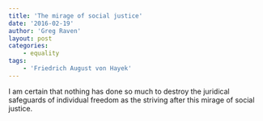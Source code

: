 ```yaml
---
title: 'The mirage of social justice'
date: '2016-02-19'
author: 'Greg Raven'
layout: post
categories:
    - equality
tags:
    - 'Friedrich August von Hayek'
---
```


I am certain that nothing has done so much to destroy the juridical safeguards of individual freedom as the striving after this mirage of social justice.